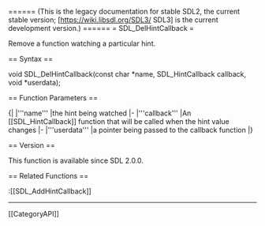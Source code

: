 ====== (This is the legacy documentation for stable SDL2, the current stable version; [https://wiki.libsdl.org/SDL3/ SDL3] is the current development version.) ======
= SDL_DelHintCallback =

Remove a function watching a particular hint.

== Syntax ==

<syntaxhighlight lang='c'>
void SDL_DelHintCallback(const char *name,
                         SDL_HintCallback callback,
                         void *userdata);
</syntaxhighlight>

== Function Parameters ==

{|
|'''name'''
|the hint being watched
|-
|'''callback'''
|An [[SDL_HintCallback]] function that will be called when the hint value changes
|-
|'''userdata'''
|a pointer being passed to the callback function
|}

== Version ==

This function is available since SDL 2.0.0.

== Related Functions ==

:[[SDL_AddHintCallback]]

----
[[CategoryAPI]]


